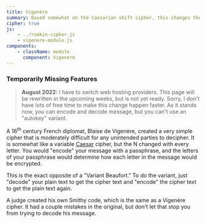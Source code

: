 ```yaml
---
title: Vigenère
summary: Based somewhat on the Caesarian shift cipher, this changes the shift amount with each letter in the message and those shifts are based on a passphrase. A pretty strong cipher for beginners. Functionally similar to "Variant Beaufort."
cipher: true
js:
    - ../rumkin-cipher.js
    - vigenere-module.js
components:
    - className: module
      component: Vigenere
---
```



### Temporarily Missing Features

> **August 2022:** I have to switch web hosting providers. This page will be
> rewritten in the upcoming weeks, but is not yet ready. Sorry, I don't have
> lots of free time to make this change happen faster. As it stands now, you
> can encode and decode message, but you can't use an "autokey" variant.

A 16<sup>th</sup> century French diplomat, Blaise de Vigenère, created a very simple cipher that is moderately difficult for any unintended parties to decipher.  It is somewhat like a variable [Caesar](../caesar/) cipher, but the N changed with every letter.  You would "encode" your message with a passphrase, and the letters of your passphrase would determine how each letter in the message would be encrypted.

This is the exact opposite of a "Variant Beaufort."  To do the variant, just "decode" your plain text to get the cipher text and "encode" the cipher text to get the plain text again.

A judge created his own Smithy code, which is the same as a Vigenère cipher. It had a couple mistakes in the original, but don't let that stop you from trying to decode his message.

<div class="module"></div>
